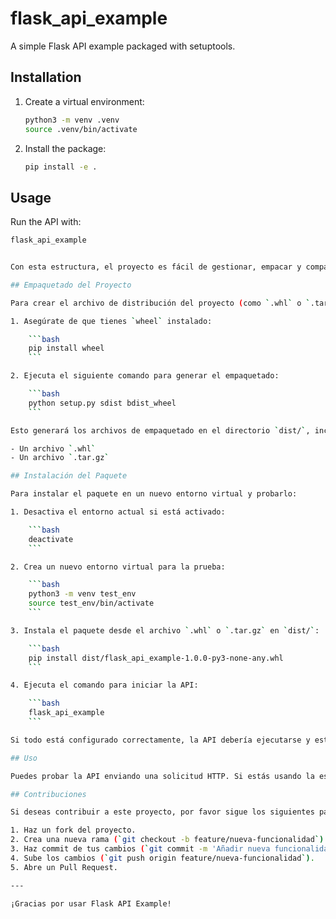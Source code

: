 # flask_api_example

A simple Flask API example packaged with setuptools.

## Installation

1. Create a virtual environment:

    ```bash
    python3 -m venv .venv
    source .venv/bin/activate
    ```

2. Install the package:

    ```bash
    pip install -e .
    ```

## Usage

Run the API with:

```bash
flask_api_example


Con esta estructura, el proyecto es fácil de gestionar, empacar y compartir.

## Empaquetado del Proyecto

Para crear el archivo de distribución del proyecto (como `.whl` o `.tar.gz`), sigue estos pasos:

1. Asegúrate de que tienes `wheel` instalado:

    ```bash
    pip install wheel
    ```

2. Ejecuta el siguiente comando para generar el empaquetado:

    ```bash
    python setup.py sdist bdist_wheel
    ```

Esto generará los archivos de empaquetado en el directorio `dist/`, incluyendo:

- Un archivo `.whl`
- Un archivo `.tar.gz`

## Instalación del Paquete

Para instalar el paquete en un nuevo entorno virtual y probarlo:

1. Desactiva el entorno actual si está activado:

    ```bash
    deactivate
    ```

2. Crea un nuevo entorno virtual para la prueba:

    ```bash
    python3 -m venv test_env
    source test_env/bin/activate
    ```

3. Instala el paquete desde el archivo `.whl` o `.tar.gz` en `dist/`:

    ```bash
    pip install dist/flask_api_example-1.0.0-py3-none-any.whl
    ```

4. Ejecuta el comando para iniciar la API:

    ```bash
    flask_api_example
    ```

Si todo está configurado correctamente, la API debería ejecutarse y estar lista para recibir solicitudes.

## Uso

Puedes probar la API enviando una solicitud HTTP. Si estás usando la estructura básica de ejemplo, la API debería estar ejecutándose en `http://127.0.0.1:5000`.

## Contribuciones

Si deseas contribuir a este proyecto, por favor sigue los siguientes pasos:

1. Haz un fork del proyecto.
2. Crea una nueva rama (`git checkout -b feature/nueva-funcionalidad`).
3. Haz commit de tus cambios (`git commit -m 'Añadir nueva funcionalidad'`).
4. Sube los cambios (`git push origin feature/nueva-funcionalidad`).
5. Abre un Pull Request.

---

¡Gracias por usar Flask API Example!